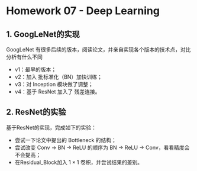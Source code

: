 # Homework 07 - Deep Learning



## 1. GoogLeNet的实现

GoogLeNet 有很多后续的版本，阅读论文，并亲自实现各个版本的技术点，对比分析有什么不同
* v1：最早的版本；
* v2：加入 批标准化（BN）加快训练；
* v3：对 Inception 模块做了调整；
* v4：基于 ResNet 加入了 残差连接。



## 2. ResNet的实验

基于ResNet的实现，完成如下的实验：
*  尝试一下论文中提出的 Bottleneck 的结构；
* 尝试改变 Conv -> BN -> ReLU 的顺序为 BN -> ReLU -> Conv，看看精度会不会提高；
* 在Residual\_Block加入 $1 \times 1$ 卷积，并尝试结果的差别。




